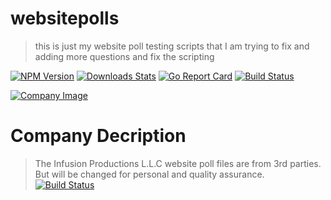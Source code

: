 # websitepolls
> this is just my website poll testing scripts that I am trying to fix and adding more questions and fix the scripting

[![NPM Version][npm-image]][npm-url]
[![Downloads Stats][npm-downloads]][npm-url]
[![Go Report Card](https://goreportcard.com/badge/github.com/DiscordBotList/go-dbl)](https://goreportcard.com/report/github.com/DiscordBotList/go-dbl)
[![Build Status](https://travis-ci.com/rumblefrog/go-dbl.svg?branch=master)](https://travis-ci.com/rumblefrog/go-dbl)

[![Company Image](https://github.com/OwnerHunter/websitepolls/blob/master/Company_Logo.png)](Company_Logo.png)
# Company Decription
> The Infusion Productions L.L.C website poll files are from 3rd parties. But will be changed  for personal and quality assurance.
[![Build Status](https://travis-ci.com/rumblefrog/go-dbl.svg?branch=master)](https://travis-ci.com/rumblefrog/go-dbl)

<!-- Markdown link & img dfn's -->
[npm-image]: https://img.shields.io/npm/v/datadog-metrics.svg?style=flat-square
[npm-url]: https://npmjs.org/package/datadog-metrics
[npm-downloads]: https://img.shields.io/npm/dm/datadog-metrics.svg?style=flat-square
[travis-image]: https://img.shields.io/travis/dbader/node-datadog-metrics/master.svg?style=flat-square
[travis-url]: https://travis-ci.org/dbader/node-datadog-metrics
[wiki]: https://github.com/yourname/yourproject/wiki
